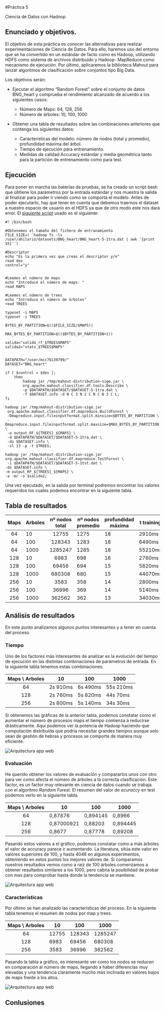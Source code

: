 #Práctica 5

Ciencia de Datos con Hadoop

## Enunciado y objetivos. 

El objetivo de esta práctica es conocer las alternativas para realizar experimentaciones de Ciencia de Datos. Para ello, haremos uso del entorno que se ha convertido en un estándar de facto como es Hadoop, utilizando HDFS como sistema de archivos distribuido y Hadoop- MapReduce como mecanismo de ejecución. Por último, aplicaremos la biblioteca Mahout para lanzar algoritmos de clasificación sobre conjuntos tipo Big Data.


Los objetivos serán:

	
- Ejecutar el algoritmo “Random Forest” sobre el conjunto de datos BNG_heart y comprueba el rendimiento alcanzado de acuerdo a los siguientes casos:

	- Número de Maps: 64, 128, 256
	- Número de árboles: 10, 100, 1000

- Obtener una tabla de resultados sobre las combinaciones anteriores que contenga los siguientes datos:

	- Características del modelo: número de nodos (total y promedio), profundidad máxima del árbol.	- Tiempo de ejecución para entrenamiento.	-  Medidas de calidad Accuracy estándar y media geométrica tanto para la partición de entrenamiento como para test.

## Ejecución 

Para poner en marcha las baterías de pruebas, se ha creado un script bash que obtiene los parámetros por la entrada estándar y nos muestra la salida al finalizar para poder ir viendo como se comporta el modelo. Antes de poder ejecutarlo, hay que tener en cuenta que debemos traernos el dataset a nuestro espacio de usuario en el HDFS ya que de otro modo este nos dará error.  El [siguiente script](https://github.com/joseangeldiazg/MII-CCServicios-Apps/blob/master/P5/script.sh) usado es el siguiente:

	#! /bin/bash
	
	#Obtenemos el tamaño del fichero de entranamiento
	FILE_SIZE=( `hadoop fs -ls /user/ahilario/datasets/BNG_heart/BNG_heart-5-1tra.dat | awk '{print $5}'`)
	
	#Descriptor
	echo "Es la primera vez que creas el descriptor y/n"
	read des
	control="y"
	
	
	#Leemos el número de maps
	echo "Introduce el número de maps: "
	read MAPS
	
	#Leemos el número de trees
	echo "Introduce el número de árboles"
	read TREES
	
	typeset -i MAPS
	typeset -i TREES
	
	BYTES_BY_PARTITION=$(($FILE_SIZE/$MAPS))
	
	MAX_BYTES_BY_PARTITION=$(($BYTES_BY_PARTITION+1))
	
	salida="salida_rf_$TREES$MAPS"
	salida2="stats_$TREES$MAPS"
	
	
	DATAPATH="/user/mcc76139799/"
	DATASET="BNG_heart"
	
	if [ $control = $des ];
		then
			hadoop jar /tmp/mahout-distribution-sige.jar \
	 		org.apache.mahout.classifier.df.tools.Describe \
	 		-p $DATAPATH/$DATASET/$DATASET-5-1tra.dat \
	 		-f $DATASET.info -d N C 3 N 2 C N C N 3 C L;
	fi
	
	hadoop jar /tmp/mahout-distribution-sige.jar
	 org.apache.mahout.classifier.df.mapreduce.BuildForest \
	 -Dmapreduce.input.fileinputformat.split.minsize=$BYTES_BY_PARTITION \
	 -Dmapreduce.input.fileinputformat.split.maxsize=$MAX_BYTES_BY_PARTITION \
	 -o output_RF_${TREES}_${MAPS} \
	 -d $DATAPATH/$DATASET/$DATASET-5-1tra.dat \
	 -ds $DATASET.info \
	 -sl 13 -p -t $TREES;
	
	hadoop jar /tmp/mahout-distribution-sige.jar org.apache.mahout.classifier.df.mapreduce.TestForest \
	 -i $DATAPATH/$DATASET/$DATASET-5-1tst.dat \
	-ds $DATASET.info \
	-m output_RF_${TREES}_${MAPS} \
	-a -mr -o $salida2;



Una vez ejecutado, en la salida por terminal podremos encontrar los valores requeridos los cuales podemos encontrar en la siguiente tabla. 

## Tabla de resultados


| Maps | Arboles | nº nodos total | nº nodos promedio | profundidad máxima | t training | Acc Train  | Media Train | Acc Test   | Media Test |
|:----:|---------|:--------------:|-------------------|--------------------|------------|------------|-------------|------------|------------|
| 64   | 10      | 12755          | 1275              | 18                 | 2910ms     | 0.87549564 | 0.87549564  | 0,87876    | 0,87776    |
| 64   | 100     | 128343         | 1283              | 18                 | 6490ms     | 0,8986458  | 0,8976458   | 0,894145   | 0,894145   |
| 64   | 1000    | 1285247        | 1285              | 18                 | 55210ms    | 0,907864   | 0,907864    | 0,8966     | 0,89422704 |
| 128  | 10      | 6983           | 698               | 16                 | 2760ms     | 0,870909   | 0,879001    | 0,87000921 | 0,87000921 |
| 128  | 100     | 69456          | 694               | 15                 | 5820ms     | 0,88203    | 0,88203     | 0,88203    | 0,87962005 |
| 128  | 1000    | 680308         | 680               | 15                 | 44070ms    | 0,897445   | 0,897445    | 0,894445   | 0,89214368 |
| 256  | 10      | 3583           | 358               | 14                 | 2800ms     | 0,8689     | 0,867975    | 0,8677     | 0,86554533 |
| 256  | 100     | 36996          | 369               | 14                 | 5140ms     | 0,87778    | 0.87702736  | 0,87778    | 0,87602736 |
| 256  | 1000    | 362562         | 362               | 13                 | 34030ms    | 0,89208    | 0.88797009  | 0,89208    | 0,88997009 |
	
	
## Análisis de resultados
	
En este punto analizamos algunos puntos interesantes y a tener en cuenta del proceso.

### Tiempo

Uno de los factores más interesantes de analizar es la evolución del tiempo de ejecución en las distintas combinaciones de parámetros de entrada. En la siguiente tabla tenemos estas combinaciones: 

| Maps \ Arboles | 10       | 100      | 1000      |
|:--------------:|----------|----------|-----------|
| 64             | 2s 910ms | 6s 490ms | 55s 210ms |
| 128            | 2s 760ms | 5s 820ms | 44s 70ms  |
| 256            | 2s 800ms | 5s 140ms | 34s 30ms  |


Si obtenemos las gráficas de la anterior tabla, podemos constatar como el aumentar el número de procesos maps el tiempo comienza a reducirse drásticamente. Aquí podemos ver la potencia de Hadoop haciendo que computación distribuida que podría necesitar grandes tiempos aunque solo sean de gestión de hebras y procesos se comporte de manera muy eficiente. 

![Arquitectura app web](./images/tiempo.png "Gráfico con el tiempo")


### Evaluación	

He querido obtener los valores de evaluación y compararlos unos con otro para ver como afecta el número de árboles a la correcta clasificación. Este factor, es un factor muy relevante en ciencia de datos cuando se trabaja con el algoritmo *Random Forest*. El resumen del valor de *acuraccy* en test podemos verlo en la siguiente tabla.

| Maps \ Arboles | 10         | 100      | 1000     |
|:--------------:|------------|----------|----------|
| 64             | 0,87876    | 0,894145 | 0,8966   |
| 128            | 0,87000921 | 0,88203  | 0,894445 |
| 256            | 0,8677     | 0,87778  | 0,89208  |

Pasando estos valores a el gráfico, podemos constatar como a más árboles el valor de accuracy parece ir aumentando. La literatura, sitúa este valor en valores superiores de 100, y hasta 4048 en algunos experimentos, obteniendo en estos puntos los mejores valores de. Si comparamos nuestros resultados vemos como a raíz de 100 árboles comenzamos a obtener resultados similares a los 1000, pero cabria la posibilidad de probar con mas para comprobar hasta donde la tendencia se mantiene.  

![Arquitectura app web](./images/car.png "Gráfico con el valor de Acc")

### Características

Por último se han analizado las características del proceso. En la siguiente tabla tenemos el resumen de nodos por map y trees. 

| Maps \ Arboles | 10    | 100    | 1000    |
|:--------------:|-------|--------|---------|
| 64             | 12755 | 128343 | 1285247 |
| 128            | 6983  | 69456  | 680308  |
| 256            | 3583  | 36996  | 362562  |



Pasando la tabla a gráfico, es interesante ver como los nodos se reducen en comparación al número de maps, llegando a haber diferencias muy elevadas y una tendencia claramente mucho más inclinada en valores bajos de maps frente a los altos.  

![Arquitectura app web](./images/eval.png "Gráfico con el número de nodos")

	
## Conlusiones		